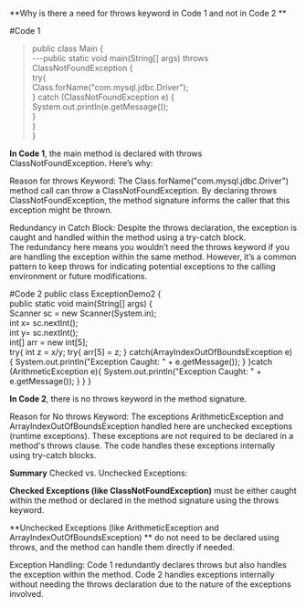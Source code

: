 **Why is there a need for throws keyword in Code 1 and not in Code 2 **

#Code 1
>public class Main { <br>
>---public static void main(String[] args) throws ClassNotFoundException { <br>
>        try{ <br>
>           Class.forName("com.mysql.jdbc.Driver"); <br>
>        } catch (ClassNotFoundException e) { <br>
>           System.out.println(e.getMessage()); <br>
>        } <br>
>    } <br>
>} <br>

**In Code 1**, the main method is declared with throws ClassNotFoundException. Here’s why:

Reason for throws Keyword: The Class.forName("com.mysql.jdbc.Driver") method call can throw a ClassNotFoundException. 
By declaring throws ClassNotFoundException, the method signature informs the caller that this exception might be thrown.

Redundancy in Catch Block: Despite the throws declaration, the exception is caught and handled within the method using a try-catch block. \
The redundancy here means you wouldn’t need the throws keyword if you are handling the exception within the same method. However, it’s a common pattern to keep throws for indicating potential exceptions to the calling environment or future modifications.


#Code 2
public class ExceptionDemo2 { <br>
    public static void main(String[] args) {  
        Scanner sc = new Scanner(System.in);  
        int x= sc.nextInt();  
        int y= sc.nextInt();  
        int[] arr = new int[5];  
        try{
            int z = x/y;
            try{
                arr[5] = z;
            } catch(ArrayIndexOutOfBoundsException e) {
                System.out.println("Exception Caught: " + e.getMessage());
            }
        }catch (ArithmeticException e){
            System.out.println("Exception Caught: " + e.getMessage());
        }
    }
}

**In Code 2**, there is no throws keyword in the method signature.

Reason for No throws Keyword: The exceptions ArithmeticException and ArrayIndexOutOfBoundsException handled here are unchecked exceptions (runtime exceptions). 
These exceptions are not required to be declared in a method's throws clause. 
The code handles these exceptions internally using try-catch blocks.


**Summary**
Checked vs. Unchecked Exceptions:

**Checked Exceptions (like ClassNotFoundException)**
must be either caught within the method or declared in the method signature using the throws keyword.

**Unchecked Exceptions (like ArithmeticException and ArrayIndexOutOfBoundsException) **
do not need to be declared using throws, and the method can handle them directly if needed.

Exception Handling: 
Code 1 redundantly declares throws but also handles the exception within the method. 
Code 2 handles exceptions internally without needing the throws declaration due to the nature of the exceptions involved.
